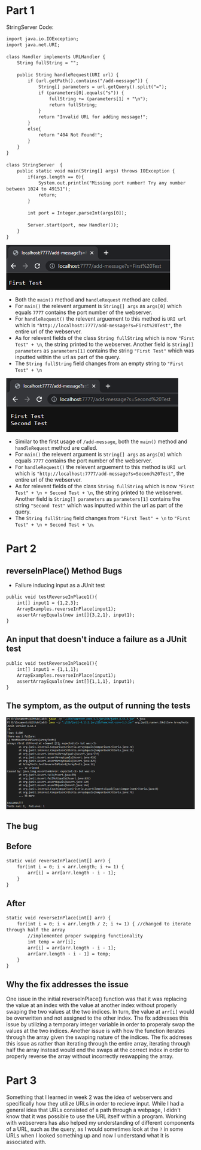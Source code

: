 # Part 1
StringServer Code:
```
import java.io.IOException;
import java.net.URI;

class Handler implements URLHandler {
    String fullString = "";

    public String handleRequest(URI url) {
        if (url.getPath().contains("/add-message")) {
            String[] parameters = url.getQuery().split("=");
            if (parameters[0].equals("s")) {
                fullString += (parameters[1] + "\n");
                return fullString;
            }
            return "Invalid URL for adding message!";
        }
        else{
            return "404 Not Found!";
        }
    }         
}

class StringServer  {
    public static void main(String[] args) throws IOException {
        if(args.length == 0){
            System.out.println("Missing port number! Try any number between 1024 to 49151");
            return;
        }

        int port = Integer.parseInt(args[0]);

        Server.start(port, new Handler());
    }
}
```
![Image](StringServerTest1.PNG)
 * Both the `main()` method and `handleRequest` method are called.
 * For `main()` the relevent argument is `String[] args` as `args[0]` which equals `7777` contains the port number of the webserver.
 * For `handleRequest()` the relevent arguement to this method is `URI url` which is `"http://localhost:7777/add-message?s=First%20Test"`, the entire url of the webserver.
 * As for relevent fields of the class `String fullString` which is now `"First Test" + \n`, the string printed to the webserver. Another field is `String[] parameters` as `parameters[1]` contains the string `"First Test"` which was inputted within the url as part of the query.
 * The `String fullString` field changes from an empty string to `"First Test" + \n` 

![Image](StringServerTest2.PNG)
 * Similar to the first usage of `/add-message`, both the `main()` method and `handleRequest` method are called.
 * For `main()` the relevent argument is `String[] args` as `args[0]` which equals `7777` contains the port number of the webserver.
 * For `handleRequest()` the relevent arguement to this method is `URI url` which is `"http://localhost:7777/add-message?s=Second%20Test"`, the entire url of the webserver.
 * As for relevent fields of the class `String fullString` which is now `"First Test" + \n + Second Test + \n`, the string printed to the webserver. Another field is `String[] parameters` as `parameters[1]` contains the string `"Second Test"` which was inputted within the url as part of the query.
 * The `String fullString` field changes from `"First Test" + \n` to `"First Test" + \n + Second Test + \n`.

# Part 2
## reverseInPlace() Method Bugs
 * Failure inducing input as a JUnit test
```
public void testReverseInPlace1(){
    int[] input1 = {1,2,3};
    ArrayExamples.reverseInPlace(input1);
    assertArrayEquals(new int[]{3,2,1}, input1);
}
```
## An input that doesn't induce a failure as a JUnit test
```
public void testReverseInPlace1(){
    int[] input1 = {1,1,1};
    ArrayExamples.reverseInPlace(input1);
    assertArrayEquals(new int[]{1,1,1}, input1);
}
```
## The symptom, as the output of running the tests
 ![Image](Lab3BugSymptoms.PNG)
## The bug
## Before
```
static void reverseInPlace(int[] arr) {
    for(int i = 0; i < arr.length; i += 1) {
        arr[i] = arr[arr.length - i - 1];
    }
}
```
## After
```
static void reverseInPlace(int[] arr) {
    for(int i = 0; i < arr.length / 2; i += 1) { //changed to iterate through half the array
        //implemented proper swapping functionality
        int temp = arr[i];
        arr[i] = arr[arr.length - i - 1];
        arr[arr.length - i - 1] = temp;
    }
}
```
## Why the fix addresses the issue
One issue in the initial reverseInPlace() function was that it was replacing the value at an index with the value at another index without properly swaping the two values at the two indices. In turn, the value at `arr[i]` would be overwritten and not assigned to the other index. The fix addresses this issue by utilizing a temporary integer variable in order to properaly swap the values at the two indices. Another issue is with how the function iterates through the array given the swaping nature of the indices. The fix addreses this issue as rather than iterating through the entire array, iterating through half the array instead would end the swaps at the correct index in order to properly reverse the array without incorrectly reswapping the array.

# Part 3
Something that I learned in week 2 was the idea of webservers and specifically how they utilize URLs in order to recieve input. While I had a general idea that URLs consisted of a path through a webpage, I didn't know that it was possible to use the URL itself within a program. Working with webservers has also helped my understanding of different components of a URL, such as the query, as I would sometimes look at the `?` in some URLs when I looked something up and now I understand what it is associated with.

